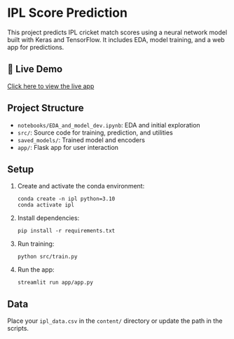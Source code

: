 # IPL Score Prediction

This project predicts IPL cricket match scores using a neural network model built with Keras and TensorFlow. It includes EDA, model training, and a web app for predictions.

## 🔗 Live Demo

[Click here to view the live app](https://ipl-score-prediction-dxar.onrender.com/)


## Project Structure
- `notebooks/EDA_and_model_dev.ipynb`: EDA and initial exploration
- `src/`: Source code for training, prediction, and utilities
- `saved_models/`: Trained model and encoders
- `app/`: Flask app for user interaction

## Setup
1. Create and activate the conda environment:
   ```
   conda create -n ipl python=3.10
   conda activate ipl
   ```
2. Install dependencies:
   ```
   pip install -r requirements.txt
   ```
3. Run training:
   ```
   python src/train.py
   ```
4. Run the app:
   ```
   streamlit run app/app.py
   ```

## Data
Place your `ipl_data.csv` in the `content/` directory or update the path in the scripts. 